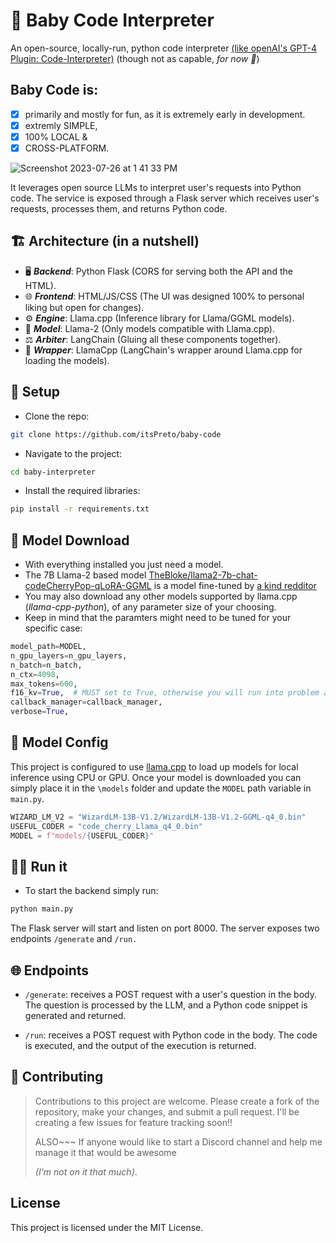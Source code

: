 # 🦙 Baby Code Interpreter
An open-source, locally-run, python code interpreter [(like openAI's GPT-4 Plugin: Code-Interpreter)](https://pub.towardsai.net/gpt-4-code-interpreter-your-magic-wand-for-instant-python-data-visuals-f40fcfb5e39b) (though not as capable, _for now_ _🚀_)

## Baby Code is:
- [x] primarily and mostly for fun, as it is extremely early in development.
- [x] extremly SIMPLE,
- [x] 100% LOCAL &
- [x] CROSS-PLATFORM.

![Screenshot 2023-07-26 at 1 41 33 PM](https://github.com/itsPreto/baby-code/assets/45348368/d895b87b-7d26-44cb-9c1f-05b12f2188ed)

It leverages open source LLMs to interpret user's requests into Python code. 
The service is exposed through a Flask server which receives user's requests, processes them, and returns Python code.

## 🏗️ Architecture (in a nutshell)

- 🖥️ **_Backend_**: Python Flask (CORS for serving both the API and the HTML).
- 🌐 **_Frontend_**: HTML/JS/CSS (The UI was designed 100% to personal liking but open for changes).
- ⚙️ **_Engine_**: Llama.cpp (Inference library for Llama/GGML models).
- 🧠 **_Model_**: Llama-2 (Only models compatible with Llama.cpp).
- ⚖️ **_Arbiter_**: LangChain (Gluing all these components together).
- 🎁 **_Wrapper_**: LlamaCpp (LangChain's wrapper around Llama.cpp for loading the models).

## 🚀 Setup
- Clone the repo:
  
```bash 
git clone https://github.com/itsPreto/baby-code
```

-  Navigate to the project:
  
```bash 
cd baby-interpreter
```

- Install the required libraries:
  
```bash 
pip install -r requirements.txt
```

## 💾 Model Download

- With everything installed you just need a model.
- The 7B Llama-2 based model [TheBloke/llama2-7b-chat-codeCherryPop-qLoRA-GGML](https://huggingface.co/TheBloke/llama2-7b-chat-codeCherryPop-qLoRA-GGML) is a model fine-tuned by [a kind redditor](https://www.reddit.com/r/LocalLLaMA/comments/156htzy/i_made_llama2_7b_into_a_really_useful_coder/)
- You may also download any other models supported by llama.cpp (_llama-cpp-python_), of any parameter size of your choosing.
- Keep in mind that the paramters might need to be tuned for your specific case:

```python
model_path=MODEL,
n_gpu_layers=n_gpu_layers,
n_batch=n_batch,
n_ctx=4098,
max_tokens=600,
f16_kv=True,  # MUST set to True, otherwise you will run into problem after a couple of calls
callback_manager=callback_manager,
verbose=True,
```

## 🧠 Model Config
This project is configured to use [llama.cpp](https://github.com/ggerganov/llama.cpp) to load up models for local inference using CPU or GPU.
Once your model is downloaded you can simply place it in the `\models` folder and update the `MODEL` path variable in `main.py`.
```python 
WIZARD_LM_V2 = "WizardLM-13B-V1.2/WizardLM-13B-V1.2-GGML-q4_0.bin"
USEFUL_CODER = "code_cherry_Llama_q4_0.bin"
MODEL = f"models/{USEFUL_CODER}"
```
## 🏃‍♀️ Run it
- To start the backend simply run: 
```bash 
python main.py 
```

The Flask server will start and listen on port 8000. The server exposes two endpoints `/generate` and `/run.`
## 🌐 Endpoints
- `/generate`: receives a POST request with a user's question in the body. The question is processed by the LLM, and a 
Python code snippet is generated and returned.

- `/run`: receives a POST request with Python code in the body. The code is executed, and the output of the execution 
is returned.

## 🤝 Contributing
> Contributions to this project are welcome. Please create a fork of the repository, make your changes, and submit a pull 
request.
> I'll be creating a few issues for feature tracking soon!!
> 
> ALSO~~~ If anyone would like to start a Discord channel and help me manage it that would be awesome
> 
> _(I'm not on it that much)_.
## License
This project is licensed under the MIT License.
